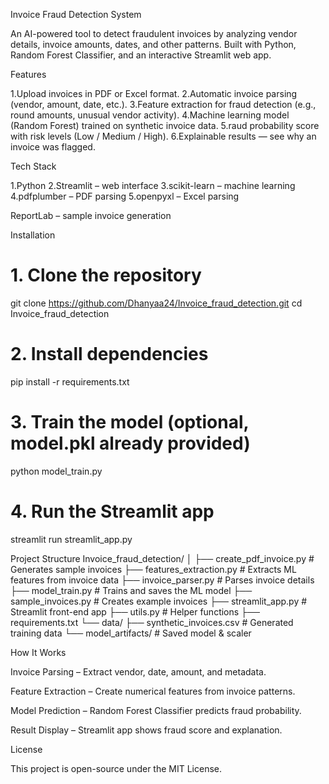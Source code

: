 Invoice Fraud Detection System

An AI-powered tool to detect fraudulent invoices by analyzing vendor details, invoice amounts, dates, and other patterns.
Built with Python, Random Forest Classifier, and an interactive Streamlit web app.

Features

1.Upload invoices in PDF or Excel format.
2.Automatic invoice parsing (vendor, amount, date, etc.).
3.Feature extraction for fraud detection (e.g., round amounts, unusual vendor activity).
4.Machine learning model (Random Forest) trained on synthetic invoice data.
5.raud probability score with risk levels (Low / Medium / High).
6.Explainable results — see why an invoice was flagged.

Tech Stack

1.Python
2.Streamlit – web interface
3.scikit-learn – machine learning
4.pdfplumber – PDF parsing
5.openpyxl – Excel parsing

ReportLab – sample invoice generation

Installation
# 1. Clone the repository
git clone https://github.com/Dhanyaa24/Invoice_fraud_detection.git
cd Invoice_fraud_detection

# 2. Install dependencies
pip install -r requirements.txt

# 3. Train the model (optional, model.pkl already provided)
python model_train.py

# 4. Run the Streamlit app
streamlit run streamlit_app.py

Project Structure
Invoice_fraud_detection/
│
├── create_pdf_invoice.py      # Generates sample invoices
├── features_extraction.py     # Extracts ML features from invoice data
├── invoice_parser.py           # Parses invoice details
├── model_train.py              # Trains and saves the ML model
├── sample_invoices.py          # Creates example invoices
├── streamlit_app.py            # Streamlit front-end app
├── utils.py                    # Helper functions
├── requirements.txt
└── data/
    ├── synthetic_invoices.csv  # Generated training data
    └── model_artifacts/        # Saved model & scaler

How It Works

Invoice Parsing – Extract vendor, date, amount, and metadata.

Feature Extraction – Create numerical features from invoice patterns.

Model Prediction – Random Forest Classifier predicts fraud probability.

Result Display – Streamlit app shows fraud score and explanation.

License

This project is open-source under the MIT License.
